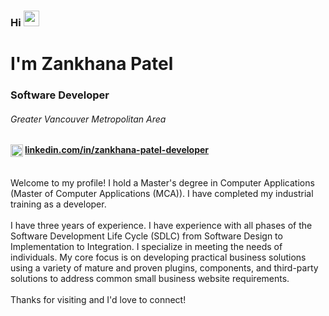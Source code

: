### Hi <img src="https://media.giphy.com/media/hvRJCLFzcasrR4ia7z/giphy.gif" width="25px">
<h1>I'm Zankhana Patel</h1>
<h3>Software Developer</h3>
<h6>Greater Vancouver Metropolitan Area</h6>
<h4>
<a href="https://www.linkedin.com/in/zankhana-patel-developer/">
  <img align="left" alt="Zankhana's LinkedIN" width="20px" src="https://raw.githubusercontent.com/peterthehan/peterthehan/master/assets/linkedin.svg" />
  linkedin.com/in/zankhana-patel-developer
 </a>
 </h4>
 <br />
Welcome to my profile! I hold a Master's degree in Computer Applications (Master of Computer Applications (MCA)). I have completed my industrial training as a developer. 

<br />
<br />
I have three years of experience. I have experience with all phases of the Software Development Life Cycle (SDLC) from Software Design to Implementation to Integration. I specialize in meeting the needs of individuals. My core focus is on developing practical business solutions using a variety of
mature and proven plugins, components, and third-party solutions to address common small business website requirements.
<br />
<br />
Thanks for visiting and I'd love to connect!   
    


<!--
**zankhanapatel/ZankhanaPatel** is a ✨ _special_ ✨ repository because its `README.md` (this file) appears on your GitHub profile.

Here are some ideas to get you started:

- 🔭 I’m currently working on ...
- 🌱 I’m currently learning ...
- 👯 I’m looking to collaborate on ...
- 🤔 I’m looking for help with ...
- 💬 Ask me about ...
- 📫 How to reach me: ...
- 😄 Pronouns: ...
- ⚡ Fun fact: ...
-->
